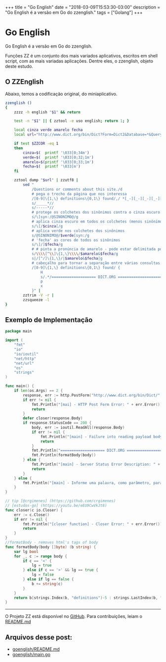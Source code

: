 +++
title = "Go English"
date = "2018-03-09T15:53:30-03:00"
description = "Go English é a versão em Go do zzenglish."
tags = ["Golang"]
+++

# Go English

Go English é a versão em Go do zzenglish.

Funções ZZ é um conjunto dos mais variados aplicativos, escritos em shell script, com as mais variadas aplicações. Dentre eles, o zzenglish, objeto deste estudo.

## O ZZEnglish

Abaixo, temos a codificação original, do miniaplicativo.
    
```sh
zzenglish ()
{
	zzzz -h english "$1" && return

	test -n "$1" || { zztool -e uso english; return 1; }

	local cinza verde amarelo fecha
	local url="http://www.dict.org/bin/Dict?Form=Dict2&Database=*&Query=$1"

	if test $ZZCOR -eq 1
	then
		cinza=$(  printf '\033[0;34m')
		verde=$(  printf '\033[0;32;1m')
		amarelo=$(printf '\033[0;33;1m')
		fecha=$(  printf '\033[m')
	fi

	zztool dump "$url" | zzutf8 |
		sed "
			/Questions or comments about this site./d
			# pega o trecho da página que nos interessa
			/[0-9]\{1,\} definitions\{0,1\} found/,/ *[_-][_-][_-][_-][_-]* *$/!d
			s/_____*//
			s/-----*//
			# protege os colchetes dos sinônimos contra o cinza escuro
			s/\[syn:/@SINONIMO@/g
			# aplica cinza escuro em todos os colchetes (menos sinônimos)
			s/\[/$cinza[/g
			# aplica verde nos colchetes dos sinônimos
			s/@SINONIMO@/$verde[syn:/g
			# 'fecha' as cores de todos os sinônimos
			s/\]/]$fecha/g
			# # pinta a pronúncia de amarelo - pode estar delimitada por \\ ou //
			s/\\\\[^\\]\{1,\}\\\\/$amarelo&$fecha/g
			s|/[^/]\{1,\}/|$amarelo&$fecha|g
			# cabeçalho para tornar a separação entre várias consultas mais visível no terminal
			/[0-9]\{1,\} definitions\{0,1\} found/ {
				H
				s/.*/==================== DICT.ORG ====================/
				p
				x
			}" |
		zztrim -V -r |
		zzsqueeze -l
}
```

## Exemplo de Implementação

```go
package main

import (
	"fmt"
	"io"
	"io/ioutil"
	"net/http"
	"net/url"
	"os"
	"strings"
)

func main() {
	if len(os.Args) == 2 {
		response, err := http.PostForm("http://www.dict.org/bin/Dict/", url.Values{"Form": {"Dict1"}, "Query": {os.Args[1]}, "Strategy": {"*"}, "Database": {"*"}, "submit": {"Submit query"}})
		if err != nil {
			fmt.Println("[mai] - HTTP Post Form Error: " + err.Error())
			return
		}
		defer closer(response.Body)
		if response.StatusCode == 200 {
			body, err := ioutil.ReadAll(response.Body)
			if err != nil {
				fmt.Println("[main] - Failure into reading payload body. " + err.Error())
				return
			}
			fmt.Println("==================== DICT.ORG ====================")
			fmt.Println(formatBody(body))
		} else {
			fmt.Println("[main] - Server Status Error Description: " + response.Status)
			return
		}
	} else {
		fmt.Println("[main] - Informe uma palavra, como parâmetro, para pesquisar no DICT.ORG")
	}
}

// tip [@crgimenes] (https://github.com/crgimenes) 
// [estudos-go] (https://youtu.be/eEU9CwVkJt8)
func closer(c io.Closer) { 
	err := c.Close()
	if err != nil {
		fmt.Println("[closer function] - Closer Error: " + err.Error())
		return
	}
}
//formatBody - removes html's tags of body
func formatBody(body []byte) (b string) {
	var lg bool
	for _, c := range body {
		if c == '<' {
			lg = true
		} else if c == '>' && lg == true {
			lg = false
		} else if lg == false {
			b += string(c)
		}
	}
	return b[strings.Index(b, "definitions")-5 : strings.LastIndex(b, "Questions")]
}
```

---
O Projeto ZZ está disponível no [GitHub](https://github.com/funcoeszz/funcoeszz).
Para contribuições, leiam o [README.md](https://github.com/funcoeszz/funcoeszz/blob/master/README.md)

## Arquivos desse post:

- [goenglish/README.md](https://github.com/go-br/estudos/blob/master/goenglish/README.md)
- [goenglish/main.go](https://github.com/go-br/estudos/blob/master/goenglish/main.go)
